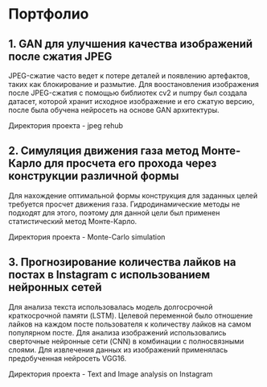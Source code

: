 # Портфолио

## 1. GAN для улучшения качества изображений после сжатия JPEG

JPEG-сжатие часто ведет к потере деталей и появлению артефактов, таких как блокирование и размытие. Для воостановления изображения после JPEG-сжатия с помощью библиотек cv2 и numpy был создала датасет, которой хранит исходное изображение и его сжатую версию, после была обучена нейросеть на основе GAN архитектуры.

Директория проекта - jpeg rehub

## 2. Симуляция движения газа метод Монте-Карло для просчета его прохода через конструкции различной формы

Для нахождение оптимальной формы конструкция для заданных целей требуется просчет движения газа. Гидродинамические методы не подходят для этого, поэтому для данной цели был применен статистический метод Монте-Карло.

Директория проекта - Monte-Carlo simulation

## 3. Прогнозирование количества лайков на постах в Instagram с использованием нейронных сетей

Для анализа текста использовалась модель долгосрочной краткосрочной памяти (LSTM). Целевой переменной было отношение лайков на каждом посте пользователя к количеству лайков на самом популярном посте. Для анализа изображений использовались сверточные нейронные сети (CNN) в комбинации с полносвязными слоями. Для извлечения данных из изображений применялась предобученная нейросеть VGG16.

Директория проекта - Text and Image аnalysis on Instagram

